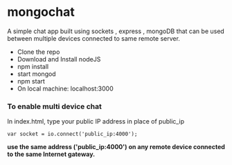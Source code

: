 # mongochat   
A simple chat app built using sockets , express , mongoDB that can be used between multiple devices connected to same remote server.

 
*  Clone the repo
*  Download and Install nodeJS
*  npm install
*  start mongod
*  npm start
*  On local machine: localhost:3000

### To enable multi device chat

In index.html, type your public IP address in place of public_ip
```
var socket = io.connect('public_ip:4000');
```

<b>use the same address ('public_ip:4000') on any remote device connected to the same Internet gateway.</b>

